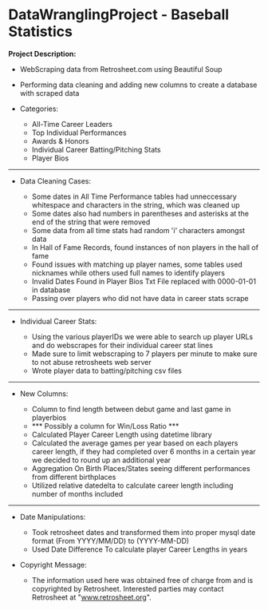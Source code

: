 # DataWranglingProject - Baseball Statistics

**Project Description:**
     
- WebScraping data from Retrosheet.com using Beautiful Soup

- Performing data cleaning and adding new columns to create a database with scraped data

- Categories:

     - All-Time Career Leaders
     - Top Individual Performances
     - Awards & Honors
     - Individual Career Batting/Pitching Stats
     - Player Bios 

---

- Data Cleaning Cases:

    - Some dates in All Time Performance tables had unneccessary whitespace and characters in the string, which was cleaned up
    - Some dates also had numbers in parentheses and asterisks at the end of the string that were removed
    - Some data from all time stats had random 'i' characters amongst data
    - In Hall of Fame Records, found instances of non players in the hall of fame
    - Found issues with matching up player names, some tables used nicknames while others used full names to identify players
    - Invalid Dates Found in Player Bios Txt File replaced with 0000-01-01 in database
    - Passing over players who did not have data in career stats scrape

---

- Individual Career Stats:
     
     - Using the various playerIDs we were able to search up player URLs and do webscrapes for their individual career stat lines
     - Made sure to limit webscraping to 7 players per minute to make sure to not abuse retrosheets web server
     - Wrote player data to batting/pitching csv files


--- 


- New Columns:

    - Column to find length between debut game and last game in playerbios
    - *** Possibly a column for Win/Loss Ratio ***
    - Calculated Player Career Length using datetime library
    - Calculated the average games per year based on each players career length, if they had completed over 6 months in a certain 
year we decided to round up an additional year
    - Aggregation On Birth Places/States seeing different performances from different birthplaces
    - Utilized relative datedelta to calculate career length including number of months included

  
---
    
- Date Manipulations:
  - Took retrosheet dates and transformed them into proper mysql date format (From YYYY/MM/DD) to (YYYY-MM-DD)
  - Used Date Difference To calculate player Career Lengths in years

- Copyright Message:

     + The information used here was obtained free of
     charge from and is copyrighted by Retrosheet.  Interested
     parties may contact Retrosheet at "www.retrosheet.org".
